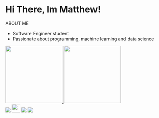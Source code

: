 <h1>Hi There, Im Matthew!</h1>

ABOUT ME 
- Software Engineer student
- Passionate about programming, machine learning and data science


<div align="left">
  <a href="https://github.com/Matthews1337">
  <img height="180em" src="https://github-readme-stats.vercel.app/api?username=Matthews1337&show_icons=true&theme=transparent&include_all_commits=true&count_private=true"/>
  <img height="180em" src="https://github-readme-stats.vercel.app/api/top-langs/?username=Matthews1337&layout=compact&langs_count=7&theme=transparent"/>
</div>

<div> 
  <a href="https://www.instagram.com/matheussf_97/" target="_blank"><img src="https://img.shields.io/badge/-Instagram-%23E4405F?style=for-the-badge&logo=instagram&logoColor=white" target="_blank"></a>
 	<a href="https://www.dio.me/users/Matheusfonseca1997" target="_blank"><img src="https://img.shields.io/badge/Digital%20Innovation%20One-8A2BE2" target="_blank" height="27px"></a>
  <a href="https://www.linkedin.com/in/matheus-fonseca1337/" target="_blank"><img loading="lazy" src="https://img.shields.io/badge/-LinkedIn-%230077B5?style=for-the-badge&logo=linkedin&logoColor=white" target="_blank"></a>
  <a href="https://www.duolingo.com/profile/MatheusFon461198" target="_blank"><img loading="lazy" src="https://img.shields.io/badge/-Duolingo-%58CC02?style=for-the-badge&logo=duolingo&logoColor=white" target="_blank"></a>
</div>


